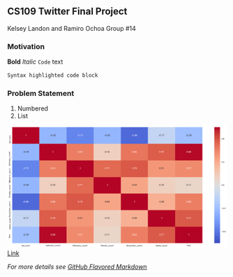 
## CS109 Twitter Final Project
Kelsey Landon and Ramiro Ochoa
Group #14


### Motivation
**Bold**
_Italic_ 
`Code` text
```markdown
Syntax highlighted code block

```


### Problem Statement
1. Numbered
2. List



![Image](images/heatmap.png)
[Link](images/heatmap.png)

_For more details see [GitHub Flavored Markdown](https://guides.github.com/features/mastering-markdown/)_
